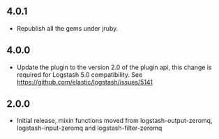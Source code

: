 ## 4.0.1
  - Republish all the gems under jruby.
## 4.0.0
  - Update the plugin to the version 2.0 of the plugin api, this change is required for Logstash 5.0 compatibility. See https://github.com/elastic/logstash/issues/5141
## 2.0.0
 - Initial release, mixin functions moved from logstash-output-zeromq, logstash-input-zeromq and logstash-filter-zeromq
